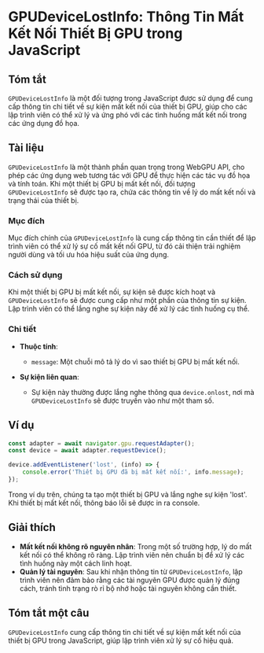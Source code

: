 <!--
Meta Description: # GPUDeviceLostInfo: Thông Tin Mất Kết Nối Thiết Bị GPU trong JavaScript ## Tóm tắt `GPUDeviceLostInfo` là một đối tượng trong JavaScript được sử dụng...
Meta Keywords: mất, kết, nối, thiết, gpu
-->

# GPUDeviceLostInfo: Thông Tin Mất Kết Nối Thiết Bị GPU trong JavaScript

## Tóm tắt
`GPUDeviceLostInfo` là một đối tượng trong JavaScript được sử dụng để cung cấp thông tin chi tiết về sự kiện mất kết nối của thiết bị GPU, giúp cho các lập trình viên có thể xử lý và ứng phó với các tình huống mất kết nối trong các ứng dụng đồ họa.

## Tài liệu
`GPUDeviceLostInfo` là một thành phần quan trọng trong WebGPU API, cho phép các ứng dụng web tương tác với GPU để thực hiện các tác vụ đồ họa và tính toán. Khi một thiết bị GPU bị mất kết nối, đối tượng `GPUDeviceLostInfo` sẽ được tạo ra, chứa các thông tin về lý do mất kết nối và trạng thái của thiết bị.

### Mục đích
Mục đích chính của `GPUDeviceLostInfo` là cung cấp thông tin cần thiết để lập trình viên có thể xử lý sự cố mất kết nối GPU, từ đó cải thiện trải nghiệm người dùng và tối ưu hóa hiệu suất của ứng dụng.

### Cách sử dụng
Khi một thiết bị GPU bị mất kết nối, sự kiện sẽ được kích hoạt và `GPUDeviceLostInfo` sẽ được cung cấp như một phần của thông tin sự kiện. Lập trình viên có thể lắng nghe sự kiện này để xử lý các tình huống cụ thể.

### Chi tiết
- **Thuộc tính**:
  - `message`: Một chuỗi mô tả lý do vì sao thiết bị GPU bị mất kết nối.
  
- **Sự kiện liên quan**:
  - Sự kiện này thường được lắng nghe thông qua `device.onlost`, nơi mà `GPUDeviceLostInfo` sẽ được truyền vào như một tham số.

## Ví dụ
```javascript
const adapter = await navigator.gpu.requestAdapter();
const device = await adapter.requestDevice();

device.addEventListener('lost', (info) => {
    console.error('Thiết bị GPU đã bị mất kết nối:', info.message);
});
```

Trong ví dụ trên, chúng ta tạo một thiết bị GPU và lắng nghe sự kiện 'lost'. Khi thiết bị mất kết nối, thông báo lỗi sẽ được in ra console.

## Giải thích
- **Mất kết nối không rõ nguyên nhân**: Trong một số trường hợp, lý do mất kết nối có thể không rõ ràng. Lập trình viên nên chuẩn bị để xử lý các tình huống này một cách linh hoạt.
- **Quản lý tài nguyên**: Sau khi nhận thông tin từ `GPUDeviceLostInfo`, lập trình viên nên đảm bảo rằng các tài nguyên GPU được quản lý đúng cách, tránh tình trạng rò rỉ bộ nhớ hoặc tài nguyên không cần thiết.

## Tóm tắt một câu
`GPUDeviceLostInfo` cung cấp thông tin chi tiết về sự kiện mất kết nối của thiết bị GPU trong JavaScript, giúp lập trình viên xử lý sự cố hiệu quả.